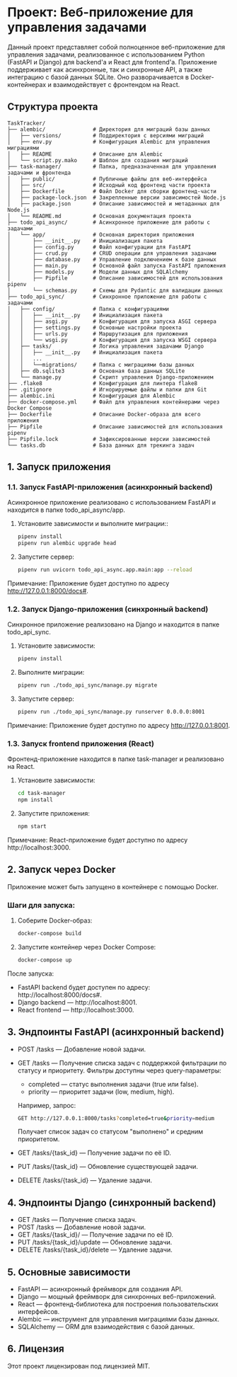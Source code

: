 # Проект: Веб-приложение для управления задачами

Данный проект представляет собой полноценное веб-приложение для управления задачами, реализованное с использованием Python (FastAPI и Django) для backend'а и React для frontend'а. Приложение поддерживает как асинхронные, так и синхронные API, а также интеграцию с базой данных SQLite. Оно разворачивается в Docker-контейнерах и взаимодействует с фронтендом на React.

## Структура проекта

```
TaskTracker/
├── alembic/               # Директория для миграций базы данных
│   ├── versions/          # Поддиректория с версиями миграций
│   ├── env.py             # Конфигурация Alembic для управления миграциями
│   ├── README             # Описание для Alembic
│   └── script.py.mako     # Шаблон для создания миграций
├── task-manager/          # Папка, предназначенная для управления задачами и фронтенда
│   ├── public/            # Публичные файлы для веб-интерфейса
│   ├── src/               # Исходный код фронтенд части проекта
│   ├── Dockerfile         # Файл Docker для сборки фронтенд-части
│   ├── package-lock.json  # Закрепленные версии зависимостей Node.js
│   ├── package.json       # Описание зависимостей и метаданных для Node.js
│   └── README.md          # Основная документация проекта
├── todo_api_async/        # Асинхронное приложение для работы с задачами
│   └── app/               # Основная директория приложения
│       ├── __init__.py    # Инициализация пакета
│       ├── config.py      # Файл конфигурации для FastAPI
│       ├── crud.py        # CRUD операции для управления задачами
│       ├── database.py    # Управление подключением к базе данных
│       ├── main.py        # Основной файл запуска FastAPI приложения
│       ├── models.py      # Модели данных для SQLAlchemy
│       ├── Pipfile        # Описание зависимостей для использования pipenv
│       └── schemas.py     # Схемы для Pydantic для валидации данных
├── todo_api_sync/         # Синхронное приложение для работы с задачами
│   ├── config/            # Папка с конфигурациями
│   │   ├── __init__.py    # Инициализация пакета
│   │   ├── asgi.py        # Конфигурация для запуска ASGI сервера
│   │   ├── settings.py    # Основные настройки проекта
│   │   ├── urls.py        # Маршрутизация для приложения
│   │   └── wsgi.py        # Конфигурация для запуска WSGI сервера
│   ├── tasks/             # Логика управления задачами Django
│   │   ├── __init__.py    # Инициализация пакета
│   │   ...
│   │   └──migrations/     # Папка с миграциями базы данных
│   ├── db.sqlite3         # Основная база данных SQLite
│   └── manage.py          # Скрипт управления Django-приложением
├── .flake8                # Конфигурация для линтера flake8
├── .gitignore             # Игнорируемые файлы и папки для Git
├── alembic.ini            # Конфигурация для Alembic
├── docker-compose.yml     # Файл для управления контейнерами через Docker Compose
├── Dockerfile             # Описание Docker-образа для всего приложения
├── Pipfile                # Описание зависимостей для использования pipenv
├── Pipfile.lock           # Зафиксированные версии зависимостей
└── tasks.db               # База данных для трекинга задач
```


## 1. Запуск приложения

### 1.1. Запуск FastAPI-приложения (асинхронный backend)

Асинхронное приложение реализовано с использованием FastAPI и находится в папке todo_api_async/app.

1. Установите зависимости и выполните миграции::

   ```bash
   pipenv install
   pipenv run alembic upgrade head
   ```

2. Запустите сервер:

    ```bash
    pipenv run uvicorn todo_api_async.app.main:app --reload
    ```
Примечание: Приложение будет доступно по адресу http://127.0.0.1:8000/docs#.

### 1.2. Запуск Django-приложения (синхронный backend)

Синхронное приложение реализовано на Django и находится в папке todo_api_sync.

1. Установите зависимости:

    ```bash
    pipenv install
    ```

2. Выполните миграции:

    ```bash
    pipenv run ./todo_api_sync/manage.py migrate
    ```

3. Запустите сервер:

    ```bash
    pipenv run ./todo_api_sync/manage.py runserver 0.0.0.0:8001
    ```
Примечание: Приложение будет доступно по адресу http://127.0.0.1:8001.

### 1.3. Запуск frontend приложения (React)

Фронтенд-приложение находится в папке task-manager и реализовано на React.

1. Установите зависимости:

    ```bash
    cd task-manager
    npm install
    ```

3. Запустите приложения:

    ```bash
    npm start

    ```
Примечание: React-приложение будет доступно по адресу http://localhost:3000.

## 2. Запуск через Docker

Приложение может быть запущено в контейнере с помощью Docker.

### Шаги для запуска:

1. Соберите Docker-образ:

   ```bash
   docker-compose build
   ```

2. Запустите контейнер через Docker Compose:

    ```bash
    docker-compose up
    ```

После запуска:

 - FastAPI backend будет доступен по адресу: http://localhost:8000/docs#.
 - Django backend — http://localhost:8001.
 - React frontend — http://localhost:3000.

## 3. Эндпоинты FastAPI (асинхронный backend)

 - POST /tasks — Добавление новой задачи.
 - GET /tasks — Получение списка задач с поддержкой фильтрации по статусу и приоритету. Фильтры доступны через query-параметры:

   - completed — статус выполнения задачи (true или false).
   - priority — приоритет задачи (low, medium, high).

    Например, запрос:
    ```bash
    GET http://127.0.0.1:8000/tasks?completed=true&priority=medium
    ```
    Получает список задач со статусом "выполнено" и средним приоритетом.

 - GET /tasks/{task_id} — Получение задачи по её ID.
 - PUT /tasks/{task_id} — Обновление существующей задачи.
 - DELETE /tasks/{task_id} — Удаление задачи.

## 4. Эндпоинты Django (синхронный backend)

 - GET /tasks — Получение списка задач.
 - POST /tasks — Добавление новой задачи.
 - GET /tasks/{task_id}/ — Получение задачи по её ID.
 - PUT /tasks/{task_id}/update — Обновление задачи.
 - DELETE /tasks/{task_id}/delete — Удаление задачи.

## 5. Основные зависимости

 - FastAPI — асинхронный фреймворк для создания API.
 - Django — мощный фреймворк для синхронных веб-приложений.
 - React — фронтенд-библиотека для построения пользовательских интерфейсов.
 - Alembic — инструмент для управления миграциями базы данных.
 - SQLAlchemy — ORM для взаимодействия с базой данных.


## 6. Лицензия

Этот проект лицензирован под лицензией MIT.
